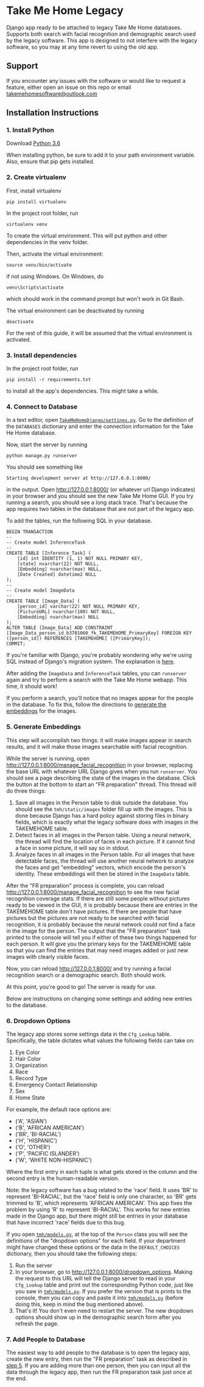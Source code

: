 # Take Me Home Legacy
Django app ready to be attached to legacy Take Me Home databases. Supports both search with facial recognition and demographic search used by the legacy software. This app is designed to not interfere with the legacy software, so you may at any time revert to using the old app.
## Support
If you encounter any issues with the software or would like to request a feature, either open an issue on this repo or email takemehomesoftware@outlook.com
## Installation Instructions
### 1. Install Python
Download [Python 3.6](https://www.python.org/downloads/release/python-368/)

When installing python, be sure to add it to your path environment variable. Also, ensure that pip gets installed.
### 2. Create virtualenv
First, install virtualenv
```
pip install virtualenv
```
In the project root folder, run
```
virtualenv venv
```
To create the virtual environment. This will put python and other dependencies in the venv folder.

Then, activate the virtual environment:
```
source venv/bin/activate
```
if not using Windows. On Windows, do
```
venv\Scripts\activate
```
which should work in the command prompt but won't work in Git Bash.

The virtual environment can be deactivated by running
```
deactivate
```
For the rest of this guide, it will be assumed that the virtual environment is activated.
### 3. Install dependencies
In the project root folder, run
```
pip install -r requirements.txt
```
to install all the app's dependencies. This might take a while.
### 4. Connect to Database
In a text editor, open [`TakeMeHomeDjango/settings.py`](/TakeMeHomeDjango/settings.py). Go to the definition of the `DATABASES` dictionary and enter the connection information for the Take He Home database.

Now, start the server by running
```
python manage.py runserver
```
You should see something like
```
Starting development server at http://127.0.0.1:8000/
```
in the output. Open http://127.0.0.1:8000/ (or whatever url Django indicates) in your browser and you should see the new Take Me Home GUI. If you try running a search, you should see a long stack trace. That's because the app requires two tables in the database that are not part of the legacy app.

To add the tables, run the following SQL in your database.
```
BEGIN TRANSACTION
--
-- Create model InferenceTask
--
CREATE TABLE [Inference_Task] (
	[id] int IDENTITY (1, 1) NOT NULL PRIMARY KEY, 
	[state] nvarchar(22) NOT NULL, 
	[Embedding] nvarchar(max) NULL, 
	[Date Created] datetime2 NULL
);
--
-- Create model ImageData
--
CREATE TABLE [Image_Data] (
	[person_id] varchar(22) NOT NULL PRIMARY KEY, 
	[PictureURL] nvarchar(100) NOT NULL, 
	[Embedding] nvarchar(max) NULL
);
ALTER TABLE [Image_Data] ADD CONSTRAINT [Image_Data_person_id_b3701060_fk_TAKEMEHOME_PrimaryKey] FOREIGN KEY ([person_id]) REFERENCES [TAKEMEHOME] ([PrimaryKey]);
COMMIT;
```
If you're familiar with Django, you're probably wondering why we're using SQL instead of Django's migration system. The explanation is [here](https://github.com/glorioushedgehog/TakeMeHomeLegacy/issues/37#issue-448330438).

After adding the `ImageData` and `InferenceTask` tables, you can `runserver` again and try to perform a search with the Take Me Home webapp. This time, it should work!

If you perform a search, you'll notice that no images appear for the people in the database. To fix this, follow the directions to [generate the embeddings](#5-generate-embeddings) for the images.
### 5. Generate Embeddings
This step will accomplish two things: it will make images appear in search results, and it will make those images searchable with facial recognition.

While the server is running, open http://127.0.0.1:8000/manage_facial_recognition in your browser, replacing the base URL with whatever URL Django gives when you run `runserver`. You should see a page describing the state of the images in the database. Click the button at the bottom to start an "FR preparation" thread. This thread will do three things:
1. Save all images in the Person table to disk outside the database. You should see the `tmh/static/images` folder fill up with the images. This is done because Django has a hard policy against storing files in binary fields, which is exactly what the legacy software does with images in the TAKEMEHOME table.
2. Detect faces in all images in the Person table. Using a neural network, the thread will find the location of faces in each picture. If it cannot find a face in some picture, it will say so in stdout.
3. Analyze faces in all images in the Person table. For all images that have detectable faces, the thread will use another neural network to analyze the faces and get "embedding" vectors, which encode the person's identity. These embeddings will then be stored in the `ImageData` table.

After the "FR preparation" process is complete, you can reload http://127.0.0.1:8000/manage_facial_recognition to see the new facial recognition coverage stats. If there are still some people without pictures ready to be viewed in the GUI, it is probably because there are entries in the TAKEMEHOME table don't have pictures. If there are people that have pictures but the pictures are not ready to be searched with facial recognition, it is probably because the neural network could not find a face in the image for the person. The output that the "FR preparation" task printed to the console will tell you if either of these two things happened for each person. It will give you the primary keys for the TAKEMEHOME table so that you can find the entries that may need images added or just new images with clearly visible faces.

Now, you can reload http://127.0.0.1:8000/ and try running a facial recognition search or a demographic search. Both should work.

At this point, you're good to go! The server is ready for use.

Below are instructions on changing some settings and adding new entries to the database.
### 6. Dropdown Options
The legacy app stores some settings data in the `Cfg_Lookup` table. Specifically, the table dictates what values the following fields can take on:
1. Eye Color
2. Hair Color
3. Organization
4. Race
5. Record Type
6. Emergency Contact Relationship
7. Sex
8. Home State

For example, the default race options are:

- ('A', 'ASIAN')
- ('B', 'AFRICAN AMERICAN')
- ('BR', 'BI-RACIAL')
- ('H', 'HISPANIC')
- ('O', 'OTHER')
- ('P', 'PACIFIC ISLANDER')
- ('W', 'WHITE NON-HISPANIC')

Where the first entry in each tuple is what gets stored in the column and the second entry is the human-readable version.

Note: the legacy software has a bug related to the 'race' field. It uses 'BR' to represent 'BI-RACIAL', but the 'race' field is only one character, so 'BR' gets trimmed to 'B', which represents 'AFRICAN AMERICAN'. This app fixes the problem by using 'R' to represent 'BI-RACIAL'. This works for new entries made in the Django app, but there might still be entries in your database that have incorrect 'race' fields due to this bug.

If you open [`tmh/models.py`](/tmh/models.py), at the top of the `Person` class you will see the definitions of the "dropdown options" for each field. If your department might have changed these options or the data in the `DEFAULT_CHOICES` dictionary, then you should take the following steps:
1. Run the server
2. In your browser, go to http://127.0.0.1:8000/dropdown_options. Making the request to this URL will tell the Django server to read in your `Cfg_Lookup` table and print out the corresponding Python code, just like you saw in [`tmh/models.py`](/tmh/models.py). If you prefer the version that is prints to the console, then you can copy and paste it into [`tmh/models.py`](/tmh/models.py) (before doing this, keep in mind the bug mentioned above).
3. That's it! You don't even need to restart the server. The new dropdown options should show up in the demographic search form after you refresh the page.
### 7. Add People to Database
The easiest way to add people to the database is to open the legacy app, create the new entry, then run the "FR preparation" task as described in [step 5](#5-generate-embeddings). If you are adding more than one person, then you can input all the data through the legacy app, then run the FR preparation task just once at the end.